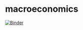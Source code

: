 # macroeconomics

[![Binder](http://mybinder.org/badge.svg)](http://mybinder.org/repo/kenjisato/macroeconomics)
